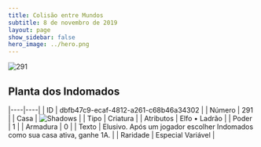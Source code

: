 ```yaml
---
title: Colisão entre Mundos
subtitle: 8 de novembro de 2019
layout: page
show_sidebar: false
hero_image: ../hero.png
---
```


![291](https://cdn.keyforgegame.com/media/card_front/pt/452_291_758VGWMVPM4M_pt.png)

## Planta dos Indomados

|----|----|
| ID | dbfb47c9-ecaf-4812-a261-c68b46a34302 |
| Número | 291 |
| Casa | ![Shadows](https://archonarcana.com/images/thumb/e/ee/Shadows.png/22px-Shadows.png "Sombras") |
| Tipo | Criatura |
| Atributos | Elfo • Ladrão |
| Poder | 1 |
| Armadura | 0 |
| Texto | Elusivo. Após um jogador escolher Indomados como sua casa ativa, ganhe 1A. |
| Raridade | Especial Variável |
